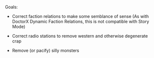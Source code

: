 Goals:

- Correct faction relations to make some semblance of sense
(As with DoctorX Dynamic Faction Relations, this is not compatible with Story Mode)

- Correct radio stations to remove western and otherwise degenerate crap

- Remove (or pacify) silly monsters
